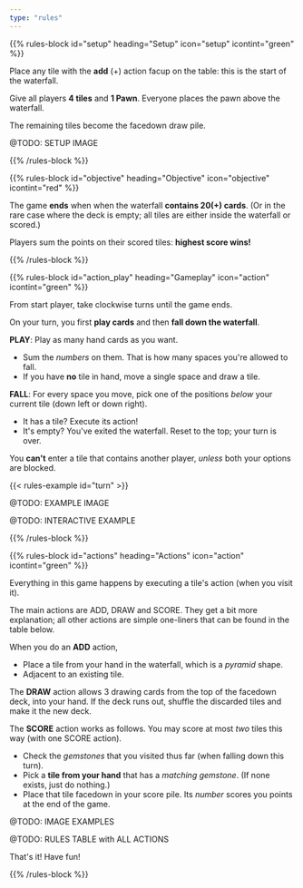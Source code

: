 ```yaml
---
type: "rules"
---
```


{{% rules-block id="setup" heading="Setup" icon="setup" icontint="green" %}}

Place any tile with the **add** (+) action facup on the table: this is the start of the waterfall.

Give all players **4 tiles** and **1 Pawn**. Everyone places the pawn above the waterfall.

The remaining tiles become the facedown draw pile.

@TODO: SETUP IMAGE

{{% /rules-block %}}

{{% rules-block id="objective" heading="Objective" icon="objective" icontint="red" %}}

The game **ends** when when the waterfall **contains 20(+) cards**. (Or in the rare case where the deck is empty; all tiles are either inside the waterfall or scored.)

Players sum the points on their scored tiles: **highest score wins!**

{{% /rules-block %}}

{{% rules-block id="action_play" heading="Gameplay" icon="action" icontint="green" %}}

From start player, take clockwise turns until the game ends.

On your turn, you first **play cards** and then **fall down the waterfall**.

**PLAY**: Play as many hand cards as you want. 

* Sum the _numbers_ on them. That is how many spaces you're allowed to fall.
* If you have **no** tile in hand, move a single space and draw a tile.

**FALL**: For every space you move, pick one of the positions _below_ your current tile (down left or down right).

* It has a tile? Execute its action!
* It's empty? You've exited the waterfall. Reset to the top; your turn is over.

You **can't** enter a tile that contains another player, _unless_ both your options are blocked.

{{< rules-example id="turn" >}}

@TODO: EXAMPLE IMAGE

@TODO: INTERACTIVE EXAMPLE

{{% /rules-block %}}

{{% rules-block id="actions" heading="Actions" icon="action" icontint="green" %}}

Everything in this game happens by executing a tile's action (when you visit it).

The main actions are ADD, DRAW and SCORE. They get a bit more explanation; all other actions are simple one-liners that can be found in the table below.

When you do an **ADD** action,
* Place a tile from your hand in the waterfall, which is a _pyramid_ shape.
* Adjacent to an existing tile.

The **DRAW** action allows 3 drawing cards from the top of the facedown deck, into your hand. If the deck runs out, shuffle the discarded tiles and make it the new deck.

The **SCORE** action works as follows. You may score at most _two_ tiles this way (with one SCORE action).
* Check the _gemstones_ that you visited thus far (when falling down this turn).
* Pick a **tile from your hand** that has a _matching gemstone_. (If none exists, just do nothing.)
* Place that tile facedown in your score pile. Its _number_ scores you points at the end of the game.

@TODO: IMAGE EXAMPLES

@TODO: RULES TABLE with ALL ACTIONS

That's it! Have fun!

{{% /rules-block %}}